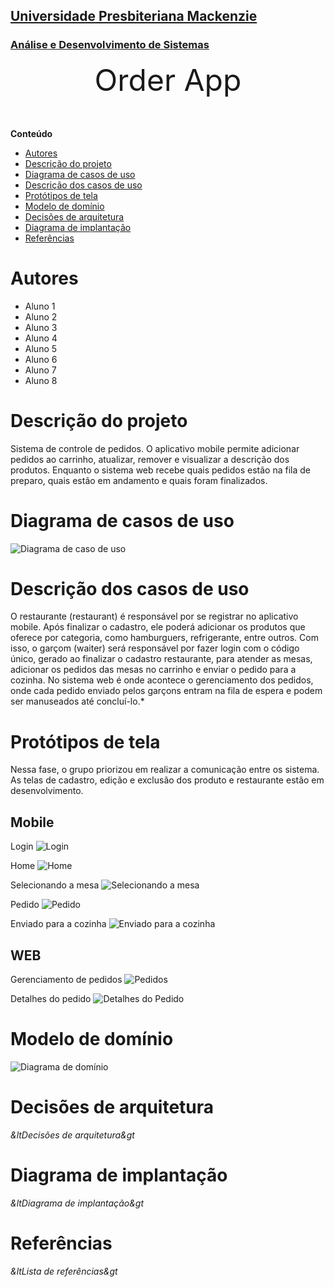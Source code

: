 <h2><a href= "https://www.mackenzie.br">Universidade Presbiteriana Mackenzie</a></h2>
<h3><a href= "https://www.mackenzie.br/graduacao/sao-paulo-higienopolis/sistemas-de-informacao">Análise e Desenvolvimento de Sistemas</a></h3>


<font size="+12"><center>
Order App
</center></font>

**Conteúdo**

- [Autores](#autores)
- [Descrição do projeto](#descrição-do-projeto)
- [Diagrama de casos de uso](#diagrama-de-casos-de-uso)
- [Descrição dos casos de uso](#descrição-dos-casos-de-uso)
- [Protótipos de tela](#protótipos-de-tela)
- [Modelo de domínio](#modelo-de-domínio)
- [Decisões de arquitetura](#decisões-de-arquitetura)
- [Diagrama de implantação](#diagrama-de-implantação)
- [Referências](#referências)


# Autores

* Aluno 1
* Aluno 2
* Aluno 3
* Aluno 4
* Aluno 5
* Aluno 6
* Aluno 7
* Aluno 8


# Descrição do projeto

Sistema de controle de pedidos. O aplicativo mobile permite adicionar pedidos ao carrinho, atualizar, remover e visualizar a descrição dos produtos. Enquanto o sistema web recebe quais pedidos estão na fila de preparo, quais estão em andamento e quais foram finalizados.

# Diagrama de casos de uso

![Diagrama de caso de uso](./diagramas/caso_uso.jpeg)


# Descrição dos casos de uso

O restaurante (restaurant) é responsável por se registrar no aplicativo mobile. Após finalizar o cadastro, ele poderá adicionar os produtos que oferece por categoria, como hamburguers, refrigerante, entre outros. Com isso, o garçom (waiter) será responsável por fazer login com o código único, gerado ao finalizar o cadastro restaurante, para atender as mesas, adicionar os pedidos das mesas no carrinho e enviar o pedido para a cozinha. No sistema web é onde acontece o gerenciamento dos pedidos, onde cada pedido enviado pelos garçons entram na fila de espera e podem ser manuseados até concluí-lo.*

# Protótipos de tela
Nessa fase, o grupo priorizou em realizar a comunicação entre os sistema. As telas de cadastro, edição e exclusão dos produto e restaurante estão em desenvolvimento.

## Mobile

Login
![Login](./prototipo/loginof.jpeg)

Home
![Home](./prototipo/home.jpeg)

Selecionando a mesa
![Selecionando a mesa](./prototipo/mesa.jpeg)

Pedido
![Pedido](./prototipo/pedido.jpeg)

Enviado para a cozinha
![Enviado para a cozinha](./prototipo/concluido.jpeg)

## WEB

Gerenciamento de pedidos 
![Pedidos](./prototipo/web.jpeg)

Detalhes do pedido
![Detalhes do Pedido](./prototipo/detalhes.png)


# Modelo de domínio

![Diagrama de domínio](./diagramas/dominio.jpeg)

# Decisões de arquitetura

*&ltDecisões de arquitetura&gt*

# Diagrama de implantação

*&ltDiagrama de implantação&gt*

# Referências

*&ltLista de referências&gt*